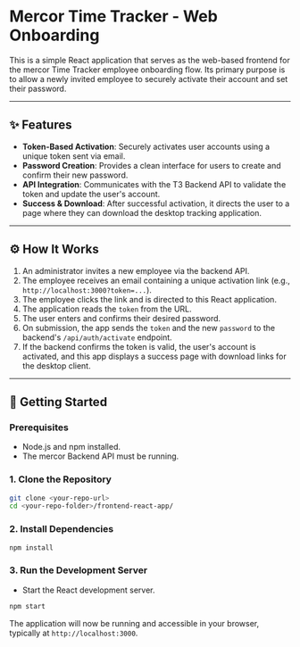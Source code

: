 # Mercor Time Tracker - Web Onboarding

This is a simple React application that serves as the web-based frontend for the mercor Time Tracker employee onboarding flow. Its primary purpose is to allow a newly invited employee to securely activate their account and set their password.

---

## ✨ Features

* **Token-Based Activation**: Securely activates user accounts using a unique token sent via email.
* **Password Creation**: Provides a clean interface for users to create and confirm their new password.
* **API Integration**: Communicates with the T3 Backend API to validate the token and update the user's account.
* **Success & Download**: After successful activation, it directs the user to a page where they can download the desktop tracking application.

---

## ⚙️ How It Works

1.  An administrator invites a new employee via the backend API.
2.  The employee receives an email containing a unique activation link (e.g., `http://localhost:3000?token=...`).
3.  The employee clicks the link and is directed to this React application.
4.  The application reads the `token` from the URL.
5.  The user enters and confirms their desired password.
6.  On submission, the app sends the `token` and the new `password` to the backend's `/api/auth/activate` endpoint.
7.  If the backend confirms the token is valid, the user's account is activated, and this app displays a success page with download links for the desktop client.

---

## 🚀 Getting Started

### Prerequisites

* Node.js and npm installed.
* The mercor Backend API must be running.

### 1. Clone the Repository

```bash
git clone <your-repo-url>
cd <your-repo-folder>/frontend-react-app/
```

### 2. Install Dependencies
```bash
npm install
```

### 3. Run the Development Server
- Start the React development server.
```bash
npm start
```

The application will now be running and accessible in your browser, typically at ```http://localhost:3000```.
